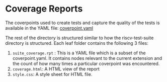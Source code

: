 # Coverage Reports

The coverpoints used to create tests and capture the quality of the tests is available in the YAML
file: [coverpoint.yaml](coverpoint.yaml)

The rest of the directory is structured similar to how the riscv-test-suite directory is structured.
Each leaf folder contains the following 3 files:
1. ``suite_coverage.rpt`` : This is a YAML file which is a subset of the coverpoint.yaml. It
   contains nodes relevant to the current extension and the count of how many times a particular
   coverpoint was encountered.
2. ``coverage.html``: A HTML view of the report
4. ``style.css``: A style sheet for HTML file.
